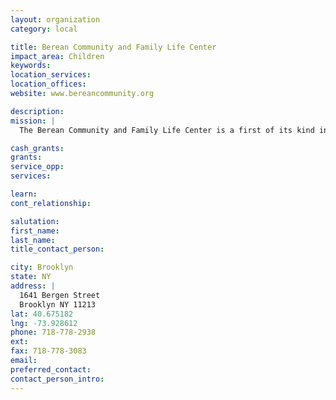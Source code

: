 ```yaml
---
layout: organization
category: local

title: Berean Community and Family Life Center
impact_area: Children
keywords: 
location_services: 
location_offices: 
website: www.bereancommunity.org

description: 
mission: |
  The Berean Community and Family Life Center is a first of its kind in New York City for a faith-based organization that focuses on health and wellness for adults and children.

cash_grants: 
grants: 
service_opp: 
services: 

learn: 
cont_relationship: 

salutation: 
first_name: 
last_name: 
title_contact_person: 

city: Brooklyn
state: NY
address: |
  1641 Bergen Street    
  Brooklyn NY 11213
lat: 40.675182
lng: -73.928612
phone: 718-778-2938
ext: 
fax: 718-778-3083
email: 
preferred_contact: 
contact_person_intro: 
---
```

